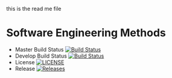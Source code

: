 this is the read me file

# Software Engineering Methods
- Master Build Status [![Build Status](https://travis-ci.com/owensrory16/sem.svg?branch=master)](https://travis-ci.com/owensrory16/sem)
- Develop Build Status [![Build Status](https://travis-ci.com/owensrory16/sem.svg?branch=develop)](https://travis-ci.org/owensrory16/sem)
- License [![LICENSE](https://img.shields.io/github/license/owensrory16/sem.svg?style=flat-square)](https://github.com/kevin-chalmers/sem/blob/master/LICENSE)
- Release [![Releases](https://img.shields.io/github/release/owensrory16/sem/all.svg?style=flat-square)](https://github.com/kevin-chalmers/sem/releases)